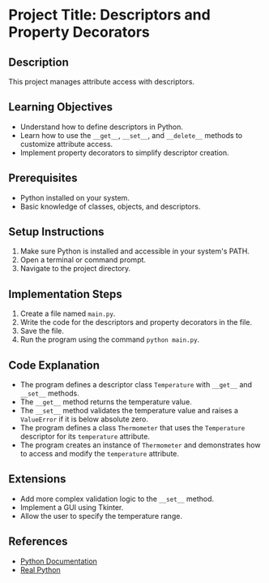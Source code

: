 # Project Title: Descriptors and Property Decorators

## Description
This project manages attribute access with descriptors.

## Learning Objectives
- Understand how to define descriptors in Python.
- Learn how to use the `__get__`, `__set__`, and `__delete__` methods to customize attribute access.
- Implement property decorators to simplify descriptor creation.

## Prerequisites
- Python installed on your system.
- Basic knowledge of classes, objects, and descriptors.

## Setup Instructions
1.  Make sure Python is installed and accessible in your system's PATH.
2.  Open a terminal or command prompt.
3.  Navigate to the project directory.

## Implementation Steps
1.  Create a file named `main.py`.
2.  Write the code for the descriptors and property decorators in the file.
3.  Save the file.
4.  Run the program using the command `python main.py`.

## Code Explanation
- The program defines a descriptor class `Temperature` with `__get__` and `__set__` methods.
- The `__get__` method returns the temperature value.
- The `__set__` method validates the temperature value and raises a `ValueError` if it is below absolute zero.
- The program defines a class `Thermometer` that uses the `Temperature` descriptor for its `temperature` attribute.
- The program creates an instance of `Thermometer` and demonstrates how to access and modify the `temperature` attribute.

## Extensions
- Add more complex validation logic to the `__set__` method.
- Implement a GUI using Tkinter.
- Allow the user to specify the temperature range.

## References
- [Python Documentation](https://docs.python.org/3/)
- [Real Python](https://realpython.com/)
